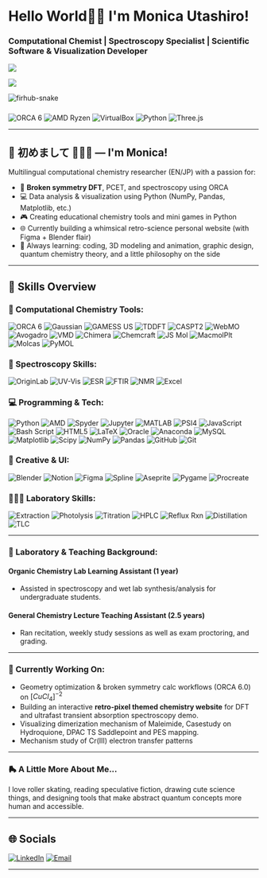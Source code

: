 # Hello World🫰🏼  I'm Monica Utashiro!

### Computational Chemist | Spectroscopy Specialist | Scientific Software & Visualization Developer

![](https://nirzak-streak-stats.vercel.app/?user=mgu0625&theme=dark&hide_border=false)

![](https://github-readme-stats.vercel.app/api/top-langs/?username=mgu0625&theme=dark&hide_border=false&include_all_commits=false&count_private=false&layout=compact) 

<picture>
  <source media"(prefers-color-scheme: dark)" srcset="https://github.com/mgu0625/mgu0625/blob/output/github-snake-dark.svg" />
  <source media"(prefers-color-scheme: light)" srcset="https://github.com/mgu0625/mgu0625/blob/output/github-snake.svg" />
  <img alt="firhub-snake" src=""https://raw.githubusercontent.com/mgu0625/mgu0625/output/github-snake.svg" />
</picture>

###


![ORCA 6](https://img.shields.io/badge/ORCA-6.0-blueviolet?style=for-the-badge) ![AMD Ryzen](https://img.shields.io/badge/AMD%20Ryzen-E70C00?style=for-the-badge&logo=amd&logoColor=white)
![VirtualBox](https://img.shields.io/badge/VirtualBox-183A61?style=for-the-badge&logo=virtualbox&logoColor=white)
![Python](https://img.shields.io/badge/Python-3670A0?style=for-the-badge&logo=python&logoColor=ffdd54) ![Three.js](https://img.shields.io/badge/Three.js-000000.svg?style=for-the-badge&logo=threedotjs&logoColor=white)


-------

## 🌸 初めまして 🙇🏻‍♀️ — I'm Monica!
Multilingual computational chemistry researcher (EN/JP) with a passion for:

- 🧪 **Broken symmetry DFT**, PCET, and spectroscopy using ORCA
- 💻 Data analysis & visualization using Python (NumPy, Pandas, Matplotlib, etc.)
- 🎮 Creating educational chemistry tools and mini games in Python
- 🌐 Currently building a whimsical retro-science personal website (with Figma + Blender flair)
- 📖 Always learning: coding, 3D modeling and animation, graphic design, quantum chemistry theory, and a little philosophy on the side


-----

## 🧬 Skills Overview

### 🔬 Computational Chemistry Tools:

![ORCA 6](https://img.shields.io/badge/ORCA-6.0-blueviolet?style=for-the-badge)
![Gaussian](https://img.shields.io/badge/Gaussian-Red?style=for-the-badge)
![GAMESS US](https://img.shields.io/badge/GAMESS--US-003366?style=for-the-badge)
![TDDFT](https://img.shields.io/badge/TDDFT-005F73?style=for-the-badge&logoColor=white)
![CASPT2](https://img.shields.io/badge/CASPT2-006D77?style=for-the-badge&logoColor=white)
![WebMO](https://img.shields.io/badge/WebMO-0066CC?style=for-the-badge&logoColor=white)
![Avogadro](https://img.shields.io/badge/Avogadro-0A9396?style=for-the-badge&logoColor=white)
![VMD](https://img.shields.io/badge/VMD-A34AC9?style=for-the-badge&logoColor=white)
![Chimera](https://img.shields.io/badge/Chimera-005F73?style=for-the-badge&logoColor=white)
![Chemcraft](https://img.shields.io/badge/Chemcraft-4C6EFF?style=for-the-badge&logoColor=white)
![JS Mol](https://img.shields.io/badge/JS%20Mol-0088AA?style=for-the-badge&logoColor=white)
![MacmolPlt](https://img.shields.io/badge/MacmolPlt-475569?style=for-the-badge&logoColor=white)
![Molcas](https://img.shields.io/badge/Molcas-4F518C?style=for-the-badge&logoColor=white)
![PyMOL](https://img.shields.io/badge/PyMOL-5F0F40?style=for-the-badge&logoColor=white)

### 🌈 Spectroscopy Skills:

![OriginLab](https://img.shields.io/badge/OriginLab-C4473A?style=for-the-badge&logoColor=white)
![UV-Vis](https://img.shields.io/badge/UV--Vis-468FAF?style=for-the-badge&logoColor=white)
![ESR](https://img.shields.io/badge/ESR-5F0F40?style=for-the-badge&logoColor=white)
![FTIR](https://img.shields.io/badge/FTIR-3D405B?style=for-the-badge&logoColor=white)
![NMR](https://img.shields.io/badge/NMR-264653?style=for-the-badge&logoColor=white)
![Excel](https://img.shields.io/badge/Excel-217346?style=for-the-badge&logo=microsoft-excel&logoColor=white)

### 💻 Programming & Tech:

![Python](https://img.shields.io/badge/Python-3670A0?style=for-the-badge&logo=python&logoColor=ffdd54)
![AMD](https://img.shields.io/badge/AMD-%23000000.svg?style=for-the-badge&logo=amd&logoColor=white)
![Spyder](https://img.shields.io/badge/Spyder-FE4A49?style=for-the-badge&logo=spyder&logoColor=white)
![Jupyter](https://img.shields.io/badge/Jupyter-F37626?style=for-the-badge&logo=jupyter&logoColor=white)
![MATLAB](https://img.shields.io/badge/MATLAB-FF6F00?style=for-the-badge&logo=mathworks&logoColor=white)
![PSI4](https://img.shields.io/badge/PSI4-001E6C?style=for-the-badge&logoColor=white)
![JavaScript](https://img.shields.io/badge/javascript-%23323330.svg?style=for-the-badge&logo=javascript&logoColor=%23F7DF1E) 
![Bash Script](https://img.shields.io/badge/bash_script-%23121011.svg?style=for-the-badge&logo=gnu-bash&logoColor=white) 
![HTML5](https://img.shields.io/badge/html5-%23E34F26.svg?style=for-the-badge&logo=html5&logoColor=white) 
![LaTeX](https://img.shields.io/badge/latex-%23008080.svg?style=for-the-badge&logo=latex&logoColor=white) 
![Oracle](https://img.shields.io/badge/Oracle-F80000?style=for-the-badge&logo=oracle&logoColor=white) 
![Anaconda](https://img.shields.io/badge/Anaconda-%2344A833.svg?style=for-the-badge&logo=anaconda&logoColor=white) 
![MySQL](https://img.shields.io/badge/mysql-4479A1.svg?style=for-the-badge&logo=mysql&logoColor=white) 
![Matplotlib](https://img.shields.io/badge/Matplotlib-%23ffffff.svg?style=for-the-badge&logo=Matplotlib&logoColor=black) 
![Scipy](https://img.shields.io/badge/SciPy-%230C55A5.svg?style=for-the-badge&logo=scipy&logoColor=%white) 
![NumPy](https://img.shields.io/badge/numpy-%23013243.svg?style=for-the-badge&logo=numpy&logoColor=white) 
![Pandas](https://img.shields.io/badge/pandas-%23150458.svg?style=for-the-badge&logo=pandas&logoColor=white) 
![GitHub](https://img.shields.io/badge/github-%23121011.svg?style=for-the-badge&logo=github&logoColor=white) 
![Git](https://img.shields.io/badge/git-%23F05033.svg?style=for-the-badge&logo=git&logoColor=white) 

### 🎨 Creative & UI:
![Blender](https://img.shields.io/badge/Blender-E87D0D.svg?style=for-the-badge&logo=Blender&logoColor=white)
![Notion](https://img.shields.io/badge/Notion-%23000000.svg?style=for-the-badge&logo=notion&logoColor=white) 
![Figma](https://img.shields.io/badge/figma-%23F24E1E.svg?style=for-the-badge&logo=figma&logoColor=white) 
![Spline](https://img.shields.io/badge/Spline-F5C6EC?style=for-the-badge&logoColor=black)
![Aseprite](https://img.shields.io/badge/Aseprite-FFFFFF?style=for-the-badge&logo=Aseprite&logoColor=#7D929E) 
![Pygame](https://img.shields.io/badge/Pygame-6A994E?style=for-the-badge&logoColor=white)
![Procreate](https://img.shields.io/badge/Procreate-000000?style=for-the-badge&logo=procreate&logoColor=white)

### 👩🏻‍🔬 Laboratory Skills:
![Extraction](https://img.shields.io/badge/Extraction-3D348B?style=for-the-badge&logoColor=white)
![Photolysis](https://img.shields.io/badge/Photolysis-FF6F59?style=for-the-badge&logoColor=white)
![Titration](https://img.shields.io/badge/Titration-A1C181?style=for-the-badge&logoColor=black)
![HPLC](https://img.shields.io/badge/HPLC-6B9080?style=for-the-badge&logoColor=white)
![Reflux Rxn](https://img.shields.io/badge/Reflux%20Rxn-C44536?style=for-the-badge&logoColor=white)
![Distillation](https://img.shields.io/badge/Distillation-3E5C76?style=for-the-badge&logoColor=white)
![TLC](https://img.shields.io/badge/TLC-BC4749?style=for-the-badge&logoColor=white)


    
---  

### 🧪  Laboratory & Teaching Background:

#### Organic Chemistry Lab Learning Assistant (1 year)
- Assisted in spectroscopy and wet lab synthesis/analysis for undergraduate students.

#### General Chemistry Lecture Teaching Assistant (2.5 years)
- Ran recitation, weekly study sessions as well as exam proctoring, and grading.

---

### 🚀 Currently Working On:
- Geometry optimization & broken symmetry calc workflows (ORCA 6.0) on $[CuCl_4]^{-2}$
- Building an interactive **retro-pixel themed chemistry website** for DFT and ultrafast transient absorption spectroscopy demo.
- Visualizing dimerization mechanism of Maleimide, Casestudy on Hydroquione, DPAC TS Saddlepoint and PES mapping.
- Mechanism study of Cr(III) electron transfer patterns

---

### 🛼 A Little More About Me...
I love roller skating, reading speculative fiction, drawing cute science things, and designing tools that make abstract quantum concepts more human and accessible.

---

## 🌐 Socials

[![LinkedIn](https://img.shields.io/badge/LinkedIn-%230077B5.svg?logo=linkedin&logoColor=white)](https://linkedin.com/in/www.linkedin.com/in/monica-utashiro-hahn-450748171)
[![Email](https://img.shields.io/badge/Email-D14836?logo=gmail&logoColor=white)](mailto:mgubet0625@gmail.com)

---

